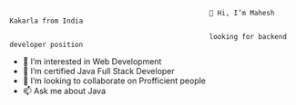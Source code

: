                                           
                                                     👋 Hi, I’m Mahesh Kakarla from India

                                                     looking for backend developer position
                                 

- 👀 I’m interested in Web Development
- 🌱 I’m certified Java Full Stack Developer
- 💞️ I’m looking to collaborate on Profficient people
- 📫 Ask me about Java



<!---
MaheshKakarla2003/MaheshKakarla2003 is a ✨ special ✨ repository because its `README.md` (this file) appears on your GitHub profile.
You can click the Preview link to take a look at your changes.
--->
